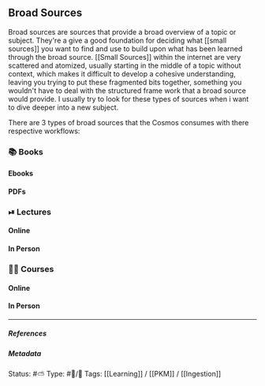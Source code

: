 ## Broad Sources 

Broad sources are sources that provide a broad overview of a topic or subject. They're a give a good foundation for deciding what [[small sources]] you want to find and use to build upon what has been learned through the broad source. [[Small Sources]] within the internet are very scattered and atomized, usually starting in the middle of a topic without context, which makes it difficult to develop a cohesive understanding, leaving you trying to put these fragmented bits together, something you wouldn't have to deal with the structured frame work that a broad source would provide. I usually try to look for these types of sources when i want to dive deeper into a new subject.

There are 3 types of broad sources that the Cosmos consumes with there respective workflows:

### 📚 Books

#### Ebooks

#### PDFs

### ⏯ Lectures

#### Online

#### In Person

### 👨‍🏫 Courses

#### Online

#### In Person

___

##### References


##### Metadata
Status: #⛅️ 
Type: #🔵/🔵 
Tags:  [[Learning]] / [[PKM]] / [[Ingestion]]